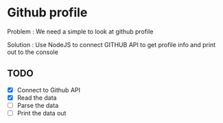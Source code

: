 # Github profile

Problem : We need a simple to look at github profile

Solution : Use NodeJS to connect GITHUB API to get profile info and print out to the console

## TODO

*[x] Connect to Github API
*[x] Read the data
*[ ] Parse the data
*[ ] Print the data out
